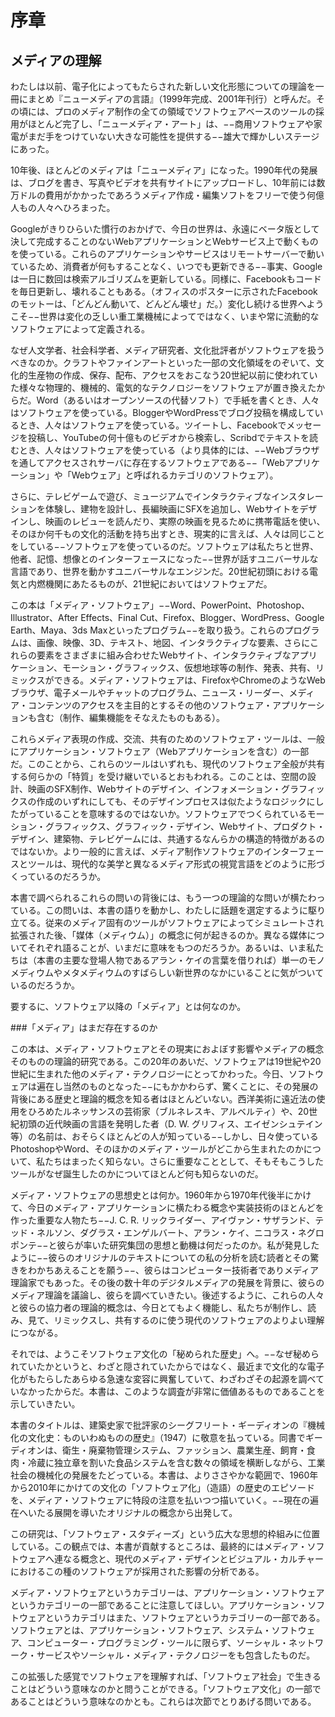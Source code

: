 序章
====

<!--Understanding Media-->
メディアの理解
--

わたしは以前、電子化によってもたらされた新しい文化形態についての理論を一冊にまとめ『ニューメディアの言語』（1999年完成、2001年刊行）と呼んだ。その頃には、プロのメディア制作の全ての領域でソフトウェアベースのツールの採用がほとんど完了し、「ニューメディア・アート」は、−−商用ソフトウェアや家電がまだ手をつけていない大きな可能性を提供する−−雄大で輝かしいステージにあった。
<!--
I called my earlier book-length account of the new cultural
forms enabled by computerization The Language of New Media
(completed in 1999, it came out in 2001). By that time, the process
of adoption of software-based tools in all areas of professional
media production was almost complete, and “new media art” was
in its heroic and vibrant stage—offering many possibilities not yet
touched by commercial software and consumer electronics.
-->

10年後、ほとんどのメディアは「ニューメディア」になった。1990年代の発展は、ブログを書き、写真やビデオを共有サイトにアップロードし、10年前には数万ドルの費用がかかったであろうメディア作成・編集ソフトをフリーで使う何億人もの人々へひろまった。

<!--
Ten years later, most media became “new media.” The developments
of the 1990s have been disseminated to the hundreds of
millions of people who are writing blogs, uploading photos and
videos to media sharing sites, and use free media authoring and
editing software tools that ten years earlier would have cost tens of
thousands of dollars
-->

Googleがきりひらいた慣行のおかげで、今日の世界は、永遠にベータ版として決して完成することのないWebアプリケーションとWebサービス上で動くものを使っている。これらのアプリケーションやサービスはリモートサーバーで動いているため、消費者が何もすることなく、いつでも更新できる−−事実、Googleは一日に数回は検索アルゴリズムを更新している。同様に、Facebookもコードを毎日更新し、壊れることもある。（オフィスのポスターに示されたFacebookのモットーは、「どんどん動いて、どんどん壊せ」だ。）変化し続ける世界へようこそ−−世界は変化の乏しい重工業機械によってではなく、いまや常に流動的なソフトウェアによって定義される。

<!--
Thanks to the practices pioneered by Google, the world is now
used to running on web applications and services that have never
been officially completed but remain forever in Beta stage. Since
these applications and services run on the remote servers, they can
be updated anytime without consumers having to do anything—
and in fact, Google is updating its search algorithm code a few
times a day. Similarly, Facebook is also updating its code daily,
and sometimes it breaks. (Facebook’s motto expressed in posters
around its offices is “Move Fast and Break Things.”) Welcome to
the world of permanent change—the world that is now defined
not by heavy industrial machines that change infrequently, but by
software that is always in flux.
-->

なぜ人文学者、社会科学者、メディア研究者、文化批評者がソフトウェアを扱うべきなのか。クラフトやファインアートといった一部の文化領域をのぞいて、文化的生産物の作成、保存、配布、アクセスをおこなう20世紀以前に使われていた様々な物理的、機械的、電気的なテクノロジーをソフトウェアが置き換えたからだ。Word（あるいはオープンソースの代替ソフト）で手紙を書くとき、人々はソフトウェアを使っている。BloggerやWordPressでブログ投稿を構成しているとき、人々はソフトウェアを使っている。ツイートし、Facebookでメッセージを投稿し、YouTubeの何十億ものビデオから検索し、Scribdでテキストを読むとき、人々はソフトウェアを使っている（より具体的には、−−Webブラウザを通してアクセスされサーバに存在するソフトウェアである−−「Webアプリケーション」や「Webウェア」と呼ばれるカテゴリのソフトウェア）。

<!--
Why should humanists, social scientists, media scholars, and
cultural critics care about software? Because outside of certain
cultural areas such as crafts and fine art, software has replaced a
diverse array of physical, mechanical, and electronic technologies
used before the twenty-first century to create, store, distribute and
access cultural artifacts. When you write a letter in Word (or its
open source alternative), you are using software. When you are
composing a blog post in Blogger or WordPress, you are using
software. When you tweet, post messages on Facebook, search
through billions of videos on YouTube, or read texts on Scribd,
you are using software (specifically, its category referred to as “web
applications” or “webware”—software which is accessed via web
browsers and which resides on the servers).
-->

さらに、テレビゲームで遊び、ミュージアムでインタラクティブなインスタレーションを体験し、建物を設計し、長編映画にSFXを追加し、Webサイトをデザインし、映画のレビューを読んだり、実際の映画を見るために携帯電話を使い、そのほか何千もの文化的活動を持ち出すとき、現実的に言えば、人々は同じことをしている−−ソフトウェアを使っているのだ。ソフトウェアは私たちと世界、他者、記憶、想像とのインターフェースになった−−世界が話すユニバーサルな言語であり、世界を動かすユニバーサルなエンジンだ。20世紀初頭における電気と内燃機関にあたるものが、21世紀においてはソフトウェアだ。

<!--
And when you play a video game, explore an interactive installation
in a museum, design a building, create special effects for a
feature film, design a website, use a mobile phone to read a movie
review or to view the actual movie, and carry out thousands of
other cultural activities, in practical terms, you are doing the same
thing—using software. Software has become our interface to the
world, to others, to our memory and our imagination—a universal
language through which the world speaks, and a universal engine
on which the world runs. What electricity and the combustion
engine were to the early twentieth century, software is to the early
twenty-first century.
-->

この本は「メディア・ソフトウェア」−−Word、PowerPoint、Photoshop、Illustrator、After Effects、Final Cut、Firefox、Blogger、WordPress、Google Earth、Maya、3ds Maxといったプログラム−−を取り扱う。これらのプログラムは、画像、映像、3D、テキスト、地図、インタラクティブな要素、さらにこれらの要素をさまざまに組み合わせたWebサイト、インタラクティブなアプリケーション、モーション・グラフィックス、仮想地球等の制作、発表、共有、リミックスができる。メディア・ソフトウェアは、FirefoxやChromeのようなWebブラウザ、電子メールやチャットのプログラム、ニュース・リーダー、メディア・コンテンツのアクセスを主目的とするその他のソフトウェア・アプリケーションも含む（制作、編集機能をそなえたものもある）。

<!--
This book is concerned with “media software”—programs
such as Word, PowerPoint, Photoshop, Illustrator, After Effects,
Final Cut, Firefox, Blogger, WordPress, Google Earth, Maya, and
3ds Max. These programs enable creation, publishing, sharing,
and remixing of images, moving image sequences, 3D designs,
texts, maps, and interactive elements, as well as various combinations
of these elements such as websites, interactive applications,
motion graphics, virtual globes, and so on. Media software also
includes web browsers such as Firefox and Chrome, email and chat
programs, news readers, and other types of software applications
whose primary focus is accessing media content (although they
sometimes also include some authoring and editing features.)
-->

これらメディア表現の作成、交流、共有のためのソフトウェア・ツールは、一般にアプリケーション・ソフトウェア（Webアプリケーションを含む）の一部だ。このことから、これらのツールはいずれも、現代のソフトウェア全般が共有する何らかの「特質」を受け継いでいるとおもわれる。このことは、空間の設計、映画のSFX制作、Webサイトのデザイン、インフォメーション・グラフィックスの作成のいずれにしても、そのデザインプロセスは似たようなロジックにしたがっていることを意味するのではないか。ソフトウェアでつくられているモーション・グラフィックス、グラフィック・デザイン、Webサイト、プロダクト・デザイン、建築物、テレビゲームには、共通するなんらかの構造的特徴があるのではないか。より一般的に言えば、メディア制作ソフトウェアのインターフェースとツールは、現代的な美学と異なるメディア形式の視覚言語をどのように形づくっているのだろうか。
<!--
These software tools for creating, interacting with, and sharing media represent a particular subset of application software
(including web applications) in general. Given this, we may expect that all these tools inherit certain “traits” common to all contemporary software. Does this mean that regardless of whether you are working on designing a space, creating special effects for a feature film, designing a website, or making information graphics, your design process may follow a similar logic? Are there some structural features which motion graphics, graphic designs, websites, product designs, buildings, and video games share since they are all designed with software? More generally, how are interfaces and the tools of media authoring software shaping the contemporary aesthetics and visual languages of different media forms?
-->

本書で調べられるこれらの問いの背後には、もう一つの理論的な問いが横たわっている。この問いは、本書の語りを動かし、わたしに話題を選定するように駆り立てる。従来のメディア固有のツールがソフトウェアによってシミュレートされ拡張された後、「媒体（メディウム）」の概念に何が起きるのか。異なる媒体についてそれぞれ語ることが、いまだに意味をもつのだろうか。あるいは、いま私たちは（本書の主要な登場人物であるアラン・ケイの言葉を借りれば）単一のモノメディウムやメタメディウムのすばらしい新世界のなかにいることに気がついているのだろうか。

要するに、ソフトウェア以降の「メディア」とは何なのか。

<!--
Behind these questions investigated in this book lies another theoretical question. This question drives the book narrative and motivates my choice of topics. What happens to the idea of a “medium” after previously media-specific tools have been simulated and extended in software? Is it still meaningful to talk about different mediums at all? Or do we now find ourselves in a new brave world of one single monomedium, or a metamedium (to borrow the term of the book’s key protagonist Alan Kay)?In short: What is “media” after software?
-->

<!--Does “media” still exist?-->
###「メディア」はまだ存在するのか

この本は、メディア・ソフトウェアとその現実におよぼす影響やメディアの概念そのものの理論的研究である。この20年のあいだ、ソフトウェアは19世紀や20世紀に生まれた他のメディア・テクノロジーにとってかわった。今日、ソフトウェアは遍在し当然のものとなった−−にもかかわらず、驚くことに、その発展の背後にある歴史と理論的概念を知る者はほとんどいない。西洋美術に遠近法の使用をひろめたルネッサンスの芸術家（ブルネレスキ、アルベルティ）や、20世紀初頭の近代映画の言語を発明した者（D. W. グリフィス、エイゼンシュテイン等）の名前は、おそらくほとんどの人が知っている−−しかし、日々使っているPhotoshopやWord、そのほかのメディア・ツールがどこから生まれたのかについて、私たちはまったく知らない。さらに重要なこととして、そもそもこうしたツールがなぜ誕生したのかについてほとんど何も知らないのだ。
<!--
This book is a theoretical account of media software and its effects on the practice and the very concept of media. Over the last two decades, software has replaced most other media technologies that emerged in the nineteenth and twentieth centuries. Today it is ubiquitous and taken for granted—and yet, surprisingly, few people know about its history and the theoretical ideas behind its development. You are likely to know the names of Renaissance artists who popularized the use of linear perspective in western art (Brunelleschi, Alberti) or early twentieth-century inventors of modern film language (D. W. Griffith, Eisenstein, etc.)—but I bet you do not know where Photoshop comes from, or Word, or any other media tool you are using every day. More importantly, you probably do not know why these tools were invented in the first place.
-->

メディア・ソフトウェアの思想史とは何か。1960年から1970年代後半にかけて、今日のメディア・アプリケーションに横たわる概念や実装技術のほとんどを作った重要な人物たち−−J. C. R. リックライダー、アイヴァン・サザランド、テッド・ネルソン、ダグラス・エンゲルバート、アラン・ケイ、ニコラス・ネグロポンテ−−と彼らが率いた研究集団の思想と動機は何だったのか。私が発見したように−−彼らのオリジナルのテキストについての私の分析を読む読者とその驚きをわかちあえることを願う−−、彼らはコンピューター技術者でありメディア理論家でもあった。その後の数十年のデジタルメディアの発展を背景に、彼らのメディア理論を議論し、彼らを調べていきたい。後述するように、これらの人々と彼らの協力者の理論的概念は、今日とてもよく機能し、私たちが制作し、読み、見て、リミックスし、共有するのに使う現代のソフトウェアのよりよい理解につながる。
<!--
What is the intellectual history of media software? What was the thinking and motivation of the key people and research groups they were directing—J. C. R. Licklider, Ivan Sutherland, Ted Nelson, Douglas Engelbart, Alan Kay, Nicholas Negroponte—who between 1960 and the late 1970s created most of the concepts and practical techniques that underlie today’s media applications? As I discovered—and I hope you will share my original surprise, in reading my analysis of the original texts by these people—they were as much media theoreticians as computer engineers. I will discuss their media theories and test them in view of the digital media developments in the subsequent decades. As we will see, the theoretical ideas of these people and their collaborators work very well today, helping us to better understand the contemporary software we use to create, read, view, remix, and share.
-->

それでは、ようこそソフトウェア文化の「秘められた歴史」へ。−−なぜ秘められていたかというと、わざと隠されていたからではなく、最近まで文化的な電子化がもたらしたあらゆる急速な変容に興奮していて、わざわざその起源を調べていなかったからだ。本書は、このような調査が非常に価値あるものであることを示していきたい。
<!--
Welcome, then, to the “secret history” of our software culture— secret not because it was deliberately hidden but because until recently, excited by all the rapid transformations cultural computerization was bringing about, we did not bother to examine its origins. This book will try to convince you that such an examination is very much worth your time.
-->

本書のタイトルは、建築史家で批評家のシーグフリート・ギーディオンの『機械化の文化史：ものいわぬものの歴史』（1947）に敬意を払っている。同書でギーディオンは、衛生・廃棄物管理システム、ファッション、農業生産、飼育・食肉・冷蔵に独立章を割いた食品システムを含む数々の領域を横断しながら、工業社会の機械化の発展をたどっている。本書は、よりささやかな範囲で、1960年から2010年にかけての文化の「ソフトウェア化」（造語）の歴史のエピソードを、メディア・ソフトウェアに特段の注意を払いつつ描いていく。−−現在の遍在へいたる展開を導いたオリジナルの概念から出発して。
<!--
Its title pays homage to a seminal twentieth-century bookMechanization Takes Command: a Contribution to Anonymous History (1947) by architectural historian and critic Sigfried Giedion. In this work Giedion traces the development of mechanization in industrial society across a number of domains, including systems of hygiene and waste management, fashion, agricultural production, and food system, with separate sections of the book devoted to bread, meat, and refrigeration. Much more modest in scope, my book presents episodes from the history of “softwarization” (my neologism) of culture between 1960 and 2010, with a particular attention to media software—from the original ideas which led to its development to its current ubiquity.
-->

この研究は、「ソフトウェア・スタディーズ」という広大な思想的枠組みに位置している。この観点では、本書が貢献するところは、最終的にはメディア・ソフトウェアへ連なる概念と、現代のメディア・デザインとビジュアル・カルチャーにおけるこの種のソフトウェアが採用された影響の分析である。
<!--
My investigation is situated within a broader intellectual paradigm of “software studies.” From this perspective, this book’s contribution is the analysis of the ideas that eventually led to media software, and the effects of the adoption of this type of software on contemporary media design and visual culture.
-->

メディア・ソフトウェアというカテゴリーは、アプリケーション・ソフトウェアというカテゴリーの一部であることに注意してほしい。アプリケーション・ソフトウェアというカテゴリはまた、ソフトウェアというカテゴリーの一部である。ソフトウェアとは、アプリケーション・ソフトウェア、システム・ソフトウェア、コンピューター・プログラミング・ツールに限らず、ソーシャル・ネットワーク・サービスやソーシャル・メディア・テクノロジーをも包含したものだ。
<!--
Note that the category media software is a subset of the category application software; this category in its turn is a subset of the category software1—which I understand to include not only application software, system software, and computer programming tools, but also social network services and social media technologies.2
-->

この拡張した感覚でソフトウェアを理解すれば、「ソフトウェア社会」で生きることはどういう意味なのかと問うことができる。「ソフトウェア文化」の一部であることはどういう意味なのかとも。これらは次節でとりあげる問いである。
<!--
If we understand software in this extended sense, we can ask, What does it mean to live in “software society”? And what does it mean to be part of “software culture”? These are the questions the next section will take up.
-->
